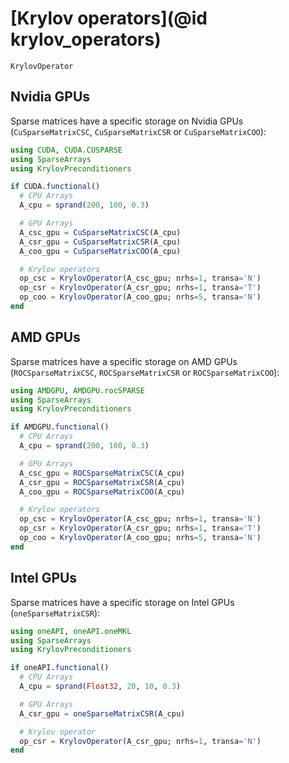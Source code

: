 # [Krylov operators](@id krylov_operators)

```@docs
KrylovOperator
```

## Nvidia GPUs

Sparse matrices have a specific storage on Nvidia GPUs (`CuSparseMatrixCSC`, `CuSparseMatrixCSR` or `CuSparseMatrixCOO`):

```julia
using CUDA, CUDA.CUSPARSE
using SparseArrays
using KrylovPreconditioners

if CUDA.functional()
  # CPU Arrays
  A_cpu = sprand(200, 100, 0.3)

  # GPU Arrays
  A_csc_gpu = CuSparseMatrixCSC(A_cpu)
  A_csr_gpu = CuSparseMatrixCSR(A_cpu)
  A_coo_gpu = CuSparseMatrixCOO(A_cpu)

  # Krylov operators
  op_csc = KrylovOperator(A_csc_gpu; nrhs=1, transa='N')
  op_csr = KrylovOperator(A_csr_gpu; nrhs=1, transa='T')
  op_coo = KrylovOperator(A_coo_gpu; nrhs=5, transa='N')
end
```

## AMD GPUs

Sparse matrices have a specific storage on AMD GPUs (`ROCSparseMatrixCSC`, `ROCSparseMatrixCSR` or `ROCSparseMatrixCOO`):

```julia
using AMDGPU, AMDGPU.rocSPARSE
using SparseArrays
using KrylovPreconditioners

if AMDGPU.functional()
  # CPU Arrays
  A_cpu = sprand(200, 100, 0.3)

  # GPU Arrays
  A_csc_gpu = ROCSparseMatrixCSC(A_cpu)
  A_csr_gpu = ROCSparseMatrixCSR(A_cpu)
  A_coo_gpu = ROCSparseMatrixCOO(A_cpu)

  # Krylov operators
  op_csc = KrylovOperator(A_csc_gpu; nrhs=1, transa='N')
  op_csr = KrylovOperator(A_csr_gpu; nrhs=1, transa='T')
  op_coo = KrylovOperator(A_coo_gpu; nrhs=5, transa='N')
end
```

## Intel GPUs

Sparse matrices have a specific storage on Intel GPUs (`oneSparseMatrixCSR`):

```julia
using oneAPI, oneAPI.oneMKL
using SparseArrays
using KrylovPreconditioners

if oneAPI.functional()
  # CPU Arrays
  A_cpu = sprand(Float32, 20, 10, 0.3)

  # GPU Arrays
  A_csr_gpu = oneSparseMatrixCSR(A_cpu)

  # Krylov operator
  op_csr = KrylovOperator(A_csr_gpu; nrhs=1, transa='N')
end
```
